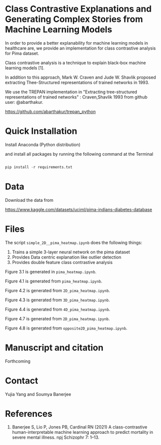# Class Contrastive Explanations and Generating Complex Stories from Machine Learning Models

In order to provide a better explanability for machine learning models in healthcare are, we provide an implementation for class contrastive analysis for Pima dataset.

Class contrastive analysis is a technique to explain black-box machine learning models [1].

In addition to this approach, Mark W. Craven and Jude W. Shavlik proposed extracting Thee-Structured representations of trained networks in 1993.

We use the TREPAN implementation in "Extracting tree-structured representations of trained networks" : Craven,Shavlik 1993 from github user: @abarthakur.

https://github.com/abarthakur/trepan_python


# Quick Installation

Install Anaconda (Python distribution)

and install all packages by running the following command at the Terminal

```python

pip install -r requirements.txt

```


# Data

Download the data from

https://www.kaggle.com/datasets/uciml/pima-indians-diabetes-database


# Files

The script `simple_2D__pima_heatmap.ipynb` does the following things:

1. Trains a simple 3-layer neural network on the pima dataset
2. Provides Data centric explanation like outlier detection
3. Provides double feature class contrastive analysis


Figure 3.1 is generated in `pima_heatmap.ipynb`.

Figure 4.1 is generated from `pima_heatmap.ipynb`.

Figure 4.2 is generated from `2D_pima_heatmap.ipynb`.

Figure 4.3 is generated from `3D_pima_heatmap.ipynb`.

Figure 4.4 is generated from `4D_pima_heatmap.ipynb`.

Figure 4.7 is generated from `2D_pima_heatmap.ipynb`.

Figure 4.8 is generated from `opposite2D_pima_heatmap.ipynb`.



# Manuscript and citation

Forthcoming


# Contact

Yujia Yang and Soumya Banerjee

# References

1. Banerjee S, Lio P, Jones PB, Cardinal RN (2021) A class-contrastive human-interpretable machine learning approach to predict mortality in severe mental illness. npj Schizophr 7: 1–13.

